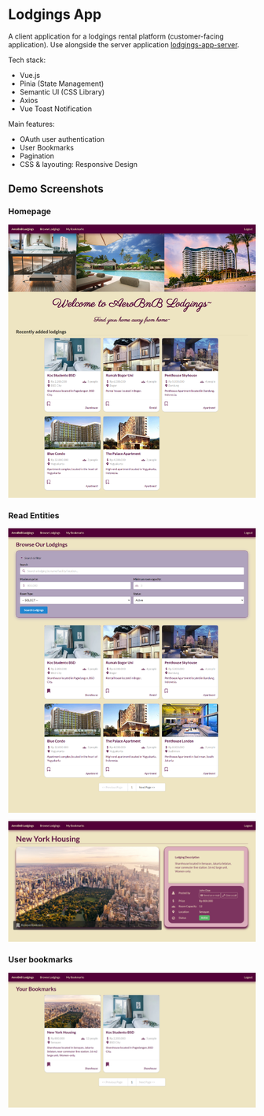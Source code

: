 # Lodgings App

A client application for a lodgings rental platform (customer-facing application). Use alongside the server application [lodgings-app-server](https://github.com/ValYauw/lodgings-app-server).

Tech stack:
 - Vue.js
 - Pinia (State Management)
 - Semantic UI (CSS Library)
 - Axios
 - Vue Toast Notification

Main features:
 - OAuth user authentication
 - User Bookmarks
 - Pagination
 - CSS & layouting: Responsive Design

## Demo Screenshots

### Homepage
![Homepage](../demo-screenshots/home.png)

### Read Entities
![Show lodgings](../demo-screenshots/browse-lodgings-and-filter.png)

![Detailed lodging page](../demo-screenshots/detailed-lodging-page.png)

### User bookmarks
![Create New Lodging](../demo-screenshots/bookmarks.png)